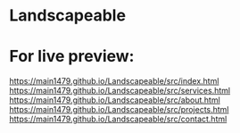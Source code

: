 # Landscapeable

# For live preview:

https://main1479.github.io/Landscapeable/src/index.html <br>
https://main1479.github.io/Landscapeable/src/services.html <br>
https://main1479.github.io/Landscapeable/src/about.html  <br>
https://main1479.github.io/Landscapeable/src/projects.html  <br>
https://main1479.github.io/Landscapeable/src/contact.html  <br>

